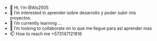 - 👋 Hi, I’m @Als2505
- 👀 I’m interested in  aprender sobre desarrollo y poder subir mis proyectos.
- 🌱 I’m currently learning ...
- 💞️ I’m looking to collaborate on  lo que me llegue para asi aprender mas
- 📫 How to reach me  +573147121816
<!---
Als2505/Als2505 is a ✨ special ✨ repository because its `README.md` (this file) appears on your GitHub profile.
You can click the Preview link to take a look at your changes.
--->

